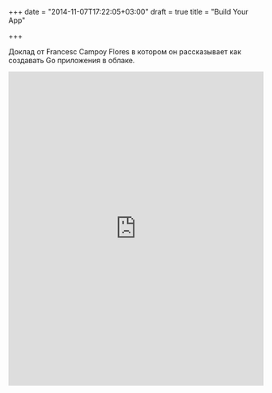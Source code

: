+++
date = "2014-11-07T17:22:05+03:00"
draft = true
title = "Build Your App"

+++

<p>Доклад от&nbsp;Francesc Campoy Flores в котором он рассказывает как создавать Go приложения в облаке.</p>
 <iframe width="100%" height="620" src="https://www.youtube.com/embed/u72iOjHXQCo" frameborder="0" allowfullscreen></iframe>